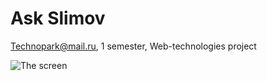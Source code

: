 # Ask Slimov

Technopark@mail.ru, 1 semester, Web-technologies project

![The screen](https://raw.github.com/nksoff/ask_slimov/master/screen.png)
